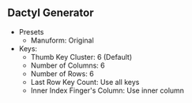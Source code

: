 ## Dactyl Generator

- Presets
    - Manuform: Original
- Keys:
    - Thumb Key Cluster: 6 (Default)
    - Number of Columns: 6
    - Number of Rows: 6
    - Last Row Key Count: Use all keys
    - Inner Index Finger's Column: Use inner column
